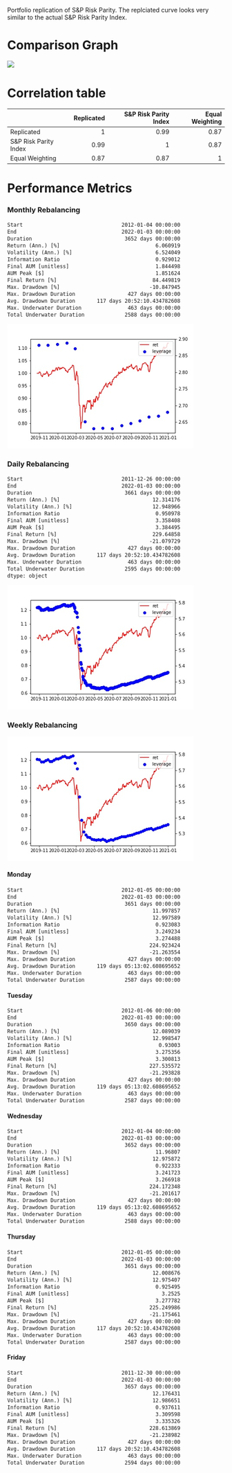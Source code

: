Portfolio replication of S&P Risk Parity.
The replciated curve looks very similar to the actual
S&P Risk Parity Index.

# Comparison Graph
![](result/img/comparison.jpg)

# Correlation table
|                        |   Replicated | S&P Risk Parity Index |   Equal Weighting |
|:-----------------------|-------------:|----------------------:|------------------:|
| Replicated             |         1    |                  0.99 |              0.87 |
| S&P Risk Parity Index  |         0.99 |                     1 |              0.87 |
| Equal Weighting        |         0.87 |                  0.87 |              1    |


# Performance Metrics
### Monthly Rebalancing

```plaintext
Start                                2012-01-04 00:00:00
End                                  2022-01-03 00:00:00
Duration                              3652 days 00:00:00
Return (Ann.) [%]                               6.060919
Volatility (Ann.) [%]                           6.524049
Information Ratio                               0.929012
Final AUM [unitless]                            1.844498
AUM Peak [$]                                    1.851624
Final Return [%]                               84.449819
Max. Drawdown [%]                             -10.847945
Max. Drawdown Duration                 427 days 00:00:00
Avg. Drawdown Duration       117 days 20:52:10.434782608
Max. Underwater Duration               463 days 00:00:00
Total Underwater Duration             2588 days 00:00:00
```
![alt text](https://github.com/waitaminutewhoareyou/S-P-RIsk-Parity-Indices/blob/main/result/img/monthly_rebalancing%20leverage.jpg)

### Daily Rebalancing
```plaintext
Start                                2011-12-26 00:00:00
End                                  2022-01-03 00:00:00
Duration                              3661 days 00:00:00
Return (Ann.) [%]                              12.314176
Volatility (Ann.) [%]                          12.948966
Information Ratio                               0.950978
Final AUM [unitless]                            3.358408
AUM Peak [$]                                    3.384495
Final Return [%]                               229.64858
Max. Drawdown [%]                             -21.079729
Max. Drawdown Duration                 427 days 00:00:00
Avg. Drawdown Duration       117 days 20:52:10.434782608
Max. Underwater Duration               463 days 00:00:00
Total Underwater Duration             2595 days 00:00:00
dtype: object
```
![alt text](https://github.com/waitaminutewhoareyou/S-P-RIsk-Parity-Indices/blob/main/result/img/daily_rebalancing%20leverage.jpg)
### Weekly Rebalancing

![alt text](https://github.com/waitaminutewhoareyou/S-P-RIsk-Parity-Indices/blob/main/result/img/weekly_rebalancing%20leverage.jpg)
#### Monday
```plaintext
Start                                2012-01-05 00:00:00
End                                  2022-01-03 00:00:00
Duration                              3651 days 00:00:00
Return (Ann.) [%]                              11.997857
Volatility (Ann.) [%]                          12.997589
Information Ratio                               0.923083
Final AUM [unitless]                            3.249234
AUM Peak [$]                                    3.274488
Final Return [%]                              224.923424
Max. Drawdown [%]                             -21.263554
Max. Drawdown Duration                 427 days 00:00:00
Avg. Drawdown Duration       119 days 05:13:02.608695652
Max. Underwater Duration               463 days 00:00:00
Total Underwater Duration             2587 days 00:00:00
```

#### Tuesday
```plaintext
Start                                2012-01-06 00:00:00
End                                  2022-01-03 00:00:00
Duration                              3650 days 00:00:00
Return (Ann.) [%]                              12.089039
Volatility (Ann.) [%]                          12.998547
Information Ratio                                0.93003
Final AUM [unitless]                            3.275356
AUM Peak [$]                                    3.300813
Final Return [%]                              227.535572
Max. Drawdown [%]                             -21.293828
Max. Drawdown Duration                 427 days 00:00:00
Avg. Drawdown Duration       119 days 05:13:02.608695652
Max. Underwater Duration               463 days 00:00:00
Total Underwater Duration             2587 days 00:00:00
```

#### Wednesday
```plaintext
Start                                2012-01-04 00:00:00
End                                  2022-01-03 00:00:00
Duration                              3652 days 00:00:00
Return (Ann.) [%]                               11.96807
Volatility (Ann.) [%]                          12.975872
Information Ratio                               0.922333
Final AUM [unitless]                            3.241723
AUM Peak [$]                                    3.266918
Final Return [%]                              224.172348
Max. Drawdown [%]                             -21.201617
Max. Drawdown Duration                 427 days 00:00:00
Avg. Drawdown Duration       119 days 05:13:02.608695652
Max. Underwater Duration               463 days 00:00:00
Total Underwater Duration             2588 days 00:00:00
```

#### Thursday
```plaintext
Start                                2012-01-05 00:00:00
End                                  2022-01-03 00:00:00
Duration                              3651 days 00:00:00
Return (Ann.) [%]                              12.008676
Volatility (Ann.) [%]                          12.975407
Information Ratio                               0.925495
Final AUM [unitless]                              3.2525
AUM Peak [$]                                    3.277782
Final Return [%]                              225.249986
Max. Drawdown [%]                             -21.175461
Max. Drawdown Duration                 427 days 00:00:00
Avg. Drawdown Duration       117 days 20:52:10.434782608
Max. Underwater Duration               463 days 00:00:00
Total Underwater Duration             2587 days 00:00:00
```

#### Friday
```plaintext
Start                                2011-12-30 00:00:00
End                                  2022-01-03 00:00:00
Duration                              3657 days 00:00:00
Return (Ann.) [%]                              12.176431
Volatility (Ann.) [%]                          12.986651
Information Ratio                               0.937611
Final AUM [unitless]                            3.309598
AUM Peak [$]                                    3.335326
Final Return [%]                              228.613869
Max. Drawdown [%]                             -21.238982
Max. Drawdown Duration                 427 days 00:00:00
Avg. Drawdown Duration       117 days 20:52:10.434782608
Max. Underwater Duration               463 days 00:00:00
Total Underwater Duration             2594 days 00:00:00
```
